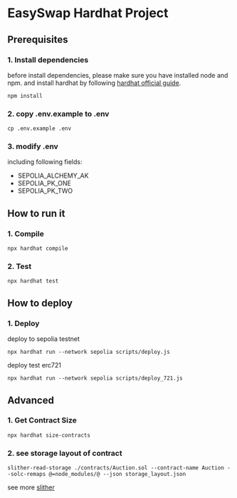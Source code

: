 # EasySwap Hardhat Project

## Prerequisites

### 1. Install dependencies
before install dependencies, please make sure you have installed node and npm.
and install hardhat by following [hardhat official guide](https://hardhat.org/hardhat-runner/docs/getting-started#installation).

```shell
npm install
```

### 2. copy .env.example to .env
```shell
cp .env.example .env
```

### 3. modify .env
including following fields:
 - SEPOLIA_ALCHEMY_AK
 - SEPOLIA_PK_ONE
 - SEPOLIA_PK_TWO


## How to run it

### 1. Compile
```shell
npx hardhat compile
```

### 2. Test
```shell
npx hardhat test
```

## How to deploy

### 1. Deploy
deploy to sepolia testnet
```shell
npx hardhat run --network sepolia scripts/deploy.js
```

deploy test erc721 
```shell
npx hardhat run --network sepolia scripts/deploy_721.js
```

## Advanced

### 1. Get Contract Size
```shell
npx hardhat size-contracts
```

### 2. see storage layout of contract
```shell
slither-read-storage ./contracts/Auction.sol --contract-name Auction --solc-remaps @=node_modules/@ --json storage_layout.json
```
see more [slither](https://github.com/crytic/slither)
